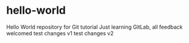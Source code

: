 # hello-world
Hello World repository for Git tutorial
Just learning GitLab, all feedback welcomed
test changes v1
test changes v2

